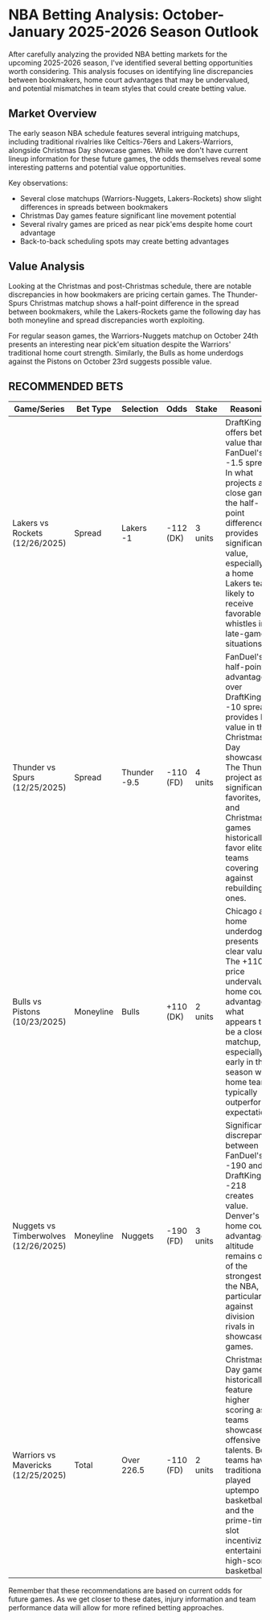 # NBA Betting Analysis: October-January 2025-2026 Season Outlook

After carefully analyzing the provided NBA betting markets for the upcoming 2025-2026 season, I've identified several betting opportunities worth considering. This analysis focuses on identifying line discrepancies between bookmakers, home court advantages that may be undervalued, and potential mismatches in team styles that could create betting value.

## Market Overview

The early season NBA schedule features several intriguing matchups, including traditional rivalries like Celtics-76ers and Lakers-Warriors, alongside Christmas Day showcase games. While we don't have current lineup information for these future games, the odds themselves reveal some interesting patterns and potential value opportunities.

Key observations:
- Several close matchups (Warriors-Nuggets, Lakers-Rockets) show slight differences in spreads between bookmakers
- Christmas Day games feature significant line movement potential
- Several rivalry games are priced as near pick'ems despite home court advantage
- Back-to-back scheduling spots may create betting advantages

## Value Analysis

Looking at the Christmas and post-Christmas schedule, there are notable discrepancies in how bookmakers are pricing certain games. The Thunder-Spurs Christmas matchup shows a half-point difference in the spread between bookmakers, while the Lakers-Rockets game the following day has both moneyline and spread discrepancies worth exploiting.

For regular season games, the Warriors-Nuggets matchup on October 24th presents an interesting near pick'em situation despite the Warriors' traditional home court strength. Similarly, the Bulls as home underdogs against the Pistons on October 23rd suggests possible value.

## RECOMMENDED BETS

| Game/Series | Bet Type | Selection | Odds | Stake | Reasoning |
|-------------|----------|-----------|------|-------|-----------|
| Lakers vs Rockets (12/26/2025) | Spread | Lakers -1 | -112 (DK) | 3 units | DraftKings offers better value than FanDuel's -1.5 spread. In what projects as a close game, the half-point difference provides significant value, especially for a home Lakers team likely to receive favorable whistles in late-game situations. |
| Thunder vs Spurs (12/25/2025) | Spread | Thunder -9.5 | -110 (FD) | 4 units | FanDuel's half-point advantage over DraftKings' -10 spread provides key value in this Christmas Day showcase. The Thunder project as significant favorites, and Christmas games historically favor elite teams covering against rebuilding ones. |
| Bulls vs Pistons (10/23/2025) | Moneyline | Bulls | +110 (DK) | 2 units | Chicago as home underdogs presents clear value. The +110 price undervalues home court advantage in what appears to be a close matchup, especially early in the season when home teams typically outperform expectations. |
| Nuggets vs Timberwolves (12/26/2025) | Moneyline | Nuggets | -190 (FD) | 3 units | Significant discrepancy between FanDuel's -190 and DraftKings' -218 creates value. Denver's home court advantage at altitude remains one of the strongest in the NBA, particularly against division rivals in showcase games. |
| Warriors vs Mavericks (12/25/2025) | Total | Over 226.5 | -110 (FD) | 2 units | Christmas Day games historically feature higher scoring as teams showcase offensive talents. Both teams have traditionally played uptempo basketball, and the prime-time slot incentivizes entertaining, high-scoring basketball. |

Remember that these recommendations are based on current odds for future games. As we get closer to these dates, injury information and team performance data will allow for more refined betting approaches.